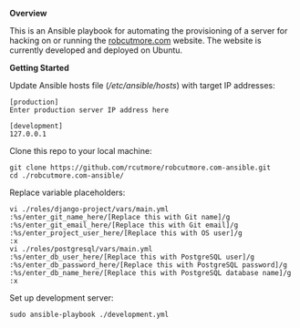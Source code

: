 **Overview**

This is an Ansible playbook for automating the provisioning of a server for
hacking on or running the [robcutmore.com](http://www.robcutmore.com) website.
The website is currently developed and deployed on Ubuntu.

**Getting Started**

Update Ansible hosts file (*/etc/ansible/hosts*) with target IP addresses:

    [production]
    Enter production server IP address here
    
    [development]
    127.0.0.1

Clone this repo to your local machine:

    git clone https://github.com/rcutmore/robcutmore.com-ansible.git
    cd ./robcutmore.com-ansible/

Replace variable placeholders:

    vi ./roles/django-project/vars/main.yml
    :%s/enter_git_name_here/[Replace this with Git name]/g
    :%s/enter_git_email_here/[Replace this with Git email]/g
    :%s/enter_project_user_here/[Replace this with OS user]/g
    :x
    vi ./roles/postgresql/vars/main.yml
    :%s/enter_db_user_here/[Replace this with PostgreSQL user]/g
    :%s/enter_db_password_here/[Replace this with PostgreSQL password]/g
    :%s/enter_db_name_here/[Replace this with PostgreSQL database name]/g
    :x

Set up development server:

    sudo ansible-playbook ./development.yml

